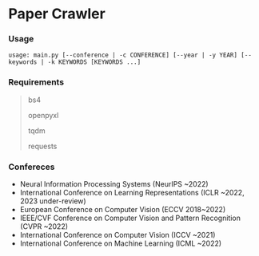 # Paper Crawler

### Usage

`usage: main.py [--conference | -c CONFERENCE] [--year | -y YEAR] [--keywords | -k KEYWORDS [KEYWORDS ...]`


### Requirements

> bs4
>
> openpyxl
>
> tqdm
>
> requests

### Confereces
- Neural Information Processing Systems (NeurIPS ~2022)
- International Conference on Learning Representations (ICLR ~2022, 2023 under-review)
- European Conference on Computer Vision (ECCV 2018~2022)
- IEEE/CVF Conference on Computer Vision and Pattern Recognition (CVPR ~2022)
- International Conference on Computer Vision (ICCV ~2021)
- International Conference on Machine Learning (ICML ~2022)
